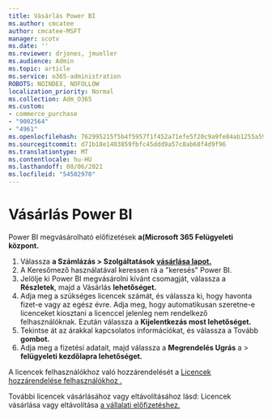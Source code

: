 ```yaml
---
title: Vásárlás Power BI
ms.author: cmcatee
author: cmcatee-MSFT
manager: scotv
ms.date: ''
ms.reviewer: drjones, jmueller
ms.audience: Admin
ms.topic: article
ms.service: o365-administration
ROBOTS: NOINDEX, NOFOLLOW
localization_priority: Normal
ms.collection: Adm_O365
ms.custom:
- commerce_purchase
- "9002564"
- "4961"
ms.openlocfilehash: 762995215f5b4f5957f1f452a71efe5f20c9a9fe84ab1255a59fb7e67dda15fa
ms.sourcegitcommit: d71b18e1403859fbfc45ddd9a57c8ab68f4d9f96
ms.translationtype: MT
ms.contentlocale: hu-HU
ms.lasthandoff: 08/06/2021
ms.locfileid: "54502970"
---
```

# <a name="purchase-power-bi"></a>Vásárlás Power BI

Power BI megvásárolható előfizetések **a(Microsoft 365 Felügyeleti központ.**

1. Válassza **a Számlázás > Szolgáltatások [vásárlása lapot.](https://go.microsoft.com/fwlink/p/?linkid=868433)**
2. A Keresőmező használatával keressen rá a "keresés" Power BI.
3. Jelölje ki Power BI megvásárolni kívánt csomagját, válassza a **Részletek**, majd a Vásárlás **lehetőséget.**
4. Adja meg a szükséges licencek számát, és válassza ki, hogy havonta fizet-e vagy az egész évre. Adja meg, hogy automatikusan szeretne-e licenceket kiosztani a licenccel jelenleg nem rendelkező felhasználóknak. Ezután válassza a **Kijelentkezás most lehetőséget.**
5. Tekintse át az árakkal kapcsolatos információkat, és válassza a Tovább **gombot.**
6. Adja meg a fizetési adatait, majd válassza a **Megrendelés Ugrás** a  >  **felügyeleti kezdőlapra lehetőséget.**

A licencek felhasználókhoz való hozzárendelését a [Licencek hozzárendelése felhasználókhoz .](/microsoft-365/admin/manage/assign-licenses-to-users)

További licencek vásárlásához vagy eltávolításához lásd: Licencek vásárlása vagy eltávolítása [a vállalati előfizetéshez.](/microsoft-365/commerce/licenses/buy-licenses)